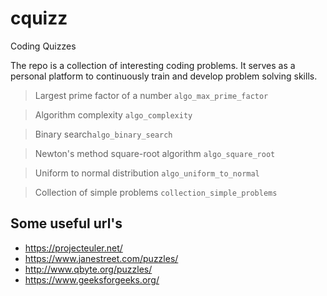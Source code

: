 # cquizz
Coding Quizzes

The repo is a collection of interesting coding problems. It serves as a personal platform to continuously train and 
develop problem solving skills.

> Largest prime factor of a number ```algo_max_prime_factor```

> Algorithm complexity ```algo_complexity```

> Binary search```algo_binary_search```

> Newton's method square-root algorithm ```algo_square_root```

> Uniform to normal distribution ```algo_uniform_to_normal```

> Collection of simple problems ```collection_simple_problems```


Some useful url's
-----------------

- https://projecteuler.net/
- https://www.janestreet.com/puzzles/
- http://www.qbyte.org/puzzles/
- https://www.geeksforgeeks.org/



